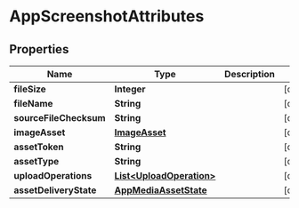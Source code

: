 

# AppScreenshotAttributes


## Properties

| Name | Type | Description | Notes |
|------------ | ------------- | ------------- | -------------|
|**fileSize** | **Integer** |  |  [optional] |
|**fileName** | **String** |  |  [optional] |
|**sourceFileChecksum** | **String** |  |  [optional] |
|**imageAsset** | [**ImageAsset**](ImageAsset.md) |  |  [optional] |
|**assetToken** | **String** |  |  [optional] |
|**assetType** | **String** |  |  [optional] |
|**uploadOperations** | [**List&lt;UploadOperation&gt;**](UploadOperation.md) |  |  [optional] |
|**assetDeliveryState** | [**AppMediaAssetState**](AppMediaAssetState.md) |  |  [optional] |



